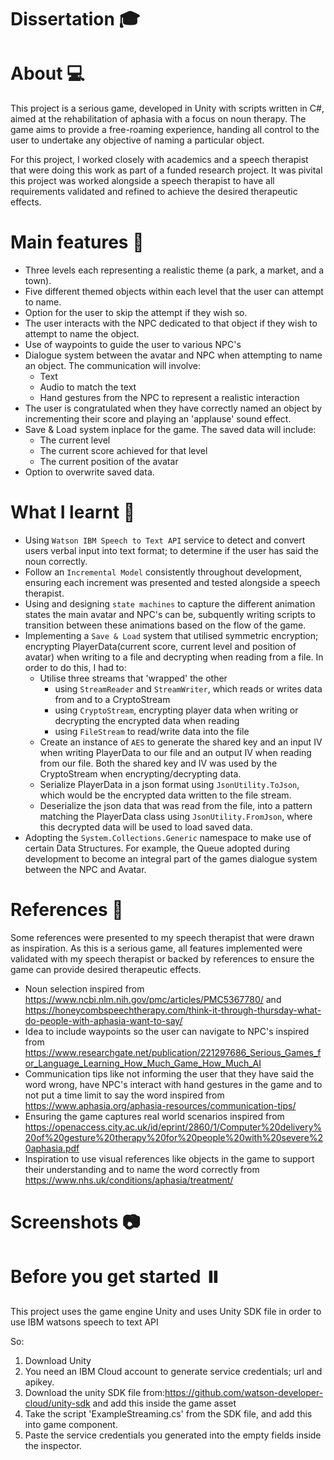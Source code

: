 # Dissertation :mortar_board:

# About :computer:
This project is a serious game, developed in Unity with scripts written in C#, aimed at the rehabilitation of aphasia with a focus on noun therapy. The game aims to provide a free-roaming experience, handing all control to the user to undertake any objective of naming a particular object.

For this project, I worked closely with academics and a speech therapist that were doing this work as part of a funded research project. It was pivital this project was worked alongside a speech therapist to have all requirements validated and refined to achieve the desired therapeutic effects. 

# Main features 📜
* Three levels each representing a realistic theme (a park, a market, and a town).
* Five different themed objects within each level that the user can attempt to name.
* Option for the user to skip the attempt if they wish so.
* The user interacts with the NPC dedicated to that object if they wish to attempt to name the object.
* Use of waypoints to guide the user to various NPC's
* Dialogue system between the avatar and NPC when attempting to name an object. The communication will involve:
  * Text
  * Audio to match the text
  * Hand gestures from the NPC to represent a realistic interaction
* The user is congratulated when they have correctly named an object by incrementing their score and playing an 'applause' sound effect.
* Save & Load system inplace for the game. The saved data will include:
  * The current level
  * The current score achieved for that level
  * The current position of the avatar
* Option to overwrite saved data.
 
# What I learnt :rocket:
* Using `Watson IBM Speech to Text API` service to detect and convert users verbal input into text format; to determine if the user has said the noun correctly. 
* Follow an `Incremental Model` consistently throughout development, ensuring each increment was presented and tested alongside a speech therapist.
* Using and designing `state machines` to capture the different animation states the main avatar and NPC's can be, subquently writing scripts to transition between these animations based on the flow of the game.
* Implementing a `Save & Load` system that utilised symmetric encryption; encrypting PlayerData(current score, current level and position of avatar) when writing to a file and decrypting when reading from a file. In order to do this, I had to:
  * Utilise three streams that 'wrapped' the other
    * using `StreamReader` and `StreamWriter`, which reads or writes data from and to a CryptoStream
    * using `CryptoStream`, encrypting player data when writing or decrypting the encrypted data when reading
    * using `FileStream` to read/write data into the file
  * Create an instance of `AES` to generate the shared key and an input IV when writing PlayerData to our file and an output IV when reading from our file. Both the shared key and IV was used by the CryptoStream when encrypting/decrypting data.
  * Serialize PlayerData in a json format using `JsonUtility.ToJson`, which would be the encrypted data written to the file stream. 
  * Deserialize the json data that was read from the file, into a pattern matching the PlayerData class using `JsonUtility.FromJson`, where this decrypted data will be used to load saved data.
* Adopting the `System.Collections.Generic` namespace to make use of certain Data Structures. For example, the Queue adopted during development to become an integral part of the games dialogue system between the NPC and Avatar.


# References :book:
Some references were presented to my speech therapist that were drawn as inspiration. As this is a serious game, all features implemented were validated with my speech therapist or backed by references to ensure the game can provide desired therapeutic effects.

 * Noun selection inspired from https://www.ncbi.nlm.nih.gov/pmc/articles/PMC5367780/ and https://honeycombspeechtherapy.com/think-it-through-thursday-what-do-people-with-aphasia-want-to-say/
 * Idea to include waypoints so the user can navigate to NPC's inspired from https://www.researchgate.net/publication/221297686_Serious_Games_for_Language_Learning_How_Much_Game_How_Much_AI
 * Communication tips like not informing the user that they have said the word wrong, have NPC's interact with hand gestures in the game and to not put a time limit to say the word inspired from https://www.aphasia.org/aphasia-resources/communication-tips/
 * Ensuring the game captures real world scenarios inspired from https://openaccess.city.ac.uk/id/eprint/2860/1/Computer%20delivery%20of%20gesture%20therapy%20for%20people%20with%20severe%20aphasia.pdf
 * Inspiration to use visual references like objects in the game to support their understanding and to name the word correctly from https://www.nhs.uk/conditions/aphasia/treatment/





# Screenshots 📷





# Before you get started ⏸️
This project uses the game engine Unity and uses Unity SDK file in order to use IBM watsons speech to text API 

So:

1. Download Unity
2. You need an IBM Cloud account to generate service credentials; url and apikey.
3. Download the unity SDK file from:https://github.com/watson-developer-cloud/unity-sdk and add this inside the game asset
4. Take the script 'ExampleStreaming.cs' from the SDK file, and add this into game component.
5. Paste the service credentials you generated into the empty fields inside the inspector.


